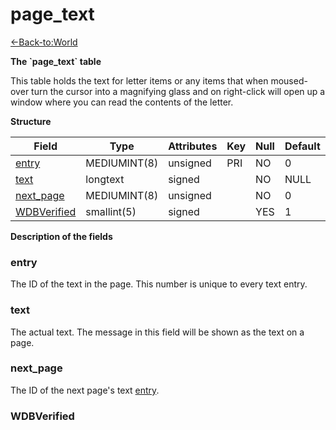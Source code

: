 # page\_text

[<-Back-to:World](database-world.md)

**The \`page\_text\` table**

This table holds the text for letter items or any items that when moused-over turn the cursor into a magnifying glass and on right-click will open up a window where you can read the contents of the letter.

**Structure**

| Field            | Type         | Attributes | Key | Null | Default | Extra | Comment |
|------------------|--------------|------------|-----|------|---------|-------|---------|
| [entry][1]       | MEDIUMINT(8) | unsigned   | PRI | NO   | 0       |       |         |
| [text][2]        | longtext     | signed     |     | NO   | NULL    |       |         |
| [next_page][3]   | MEDIUMINT(8) | unsigned   |     | NO   | 0       |       |         |
| [WDBVerified][4] | smallint(5)  | signed     |     | YES  | 1       |       |         |

[1]: #entry
[2]: #text
[3]: #next_page
[4]: #wdbverified

**Description of the fields**

### entry

The ID of the text in the page. This number is unique to every text entry.

### text

The actual text. The message in this field will be shown as the text on a page.

### next\_page

The ID of the next page's text [entry](#page_text-entry).

### WDBVerified
